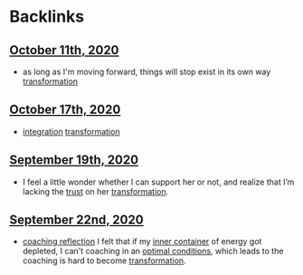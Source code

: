 
# Backlinks
## [October 11th, 2020](<October 11th, 2020.md>)
- as long as I'm moving forward, things will stop exist in its own way [transformation](<transformation.md>)

## [October 17th, 2020](<October 17th, 2020.md>)
- [integration](<integration.md>) [transformation](<transformation.md>)

## [September 19th, 2020](<September 19th, 2020.md>)
- I feel a little wonder whether I can support her or not, and realize that I’m lacking the [trust](<trust.md>) on her [transformation](<transformation.md>).

## [September 22nd, 2020](<September 22nd, 2020.md>)
- [coaching reflection](<coaching reflection.md>) I felt that if my [inner container](<inner container.md>) of energy got depleted, I can't coaching in an [optimal conditions](<optimal conditions.md>), which leads to the coaching is hard to become [transformation](<transformation.md>).


